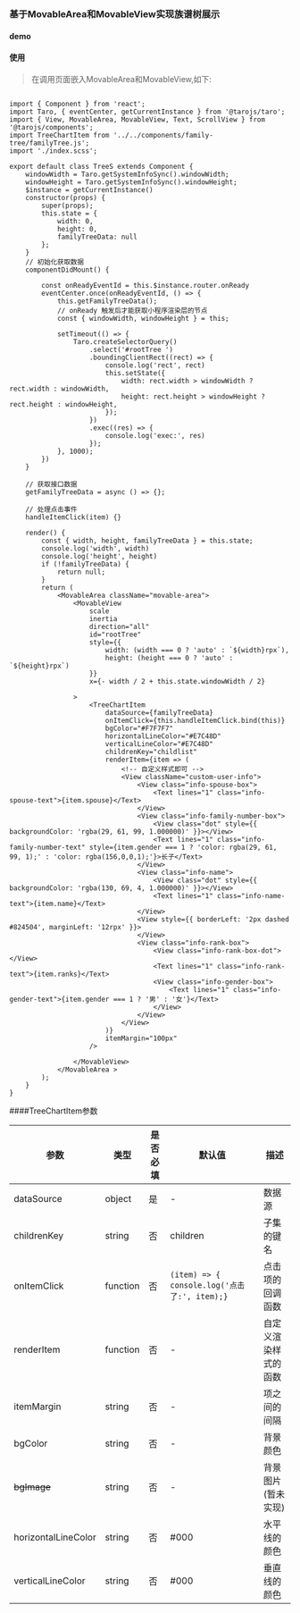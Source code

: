 ### 基于MovableArea和MovableView实现族谱树展示

#### demo

#### 使用
> 在调用页面嵌入MovableArea和MovableView,如下:

```javasript

import { Component } from 'react';
import Taro, { eventCenter, getCurrentInstance } from '@tarojs/taro';
import { View, MovableArea, MovableView, Text, ScrollView } from '@tarojs/components';
import TreeChartItem from '../../components/family-tree/familyTree.js';
import './index.scss';

export default class TreeS extends Component {
	windowWidth = Taro.getSystemInfoSync().windowWidth;
	windowHeight = Taro.getSystemInfoSync().windowHeight;
	$instance = getCurrentInstance()
	constructor(props) {
		super(props);
		this.state = {
			width: 0,
			height: 0,
			familyTreeData: null
		};
	}
	// 初始化获取数据
	componentDidMount() {

		const onReadyEventId = this.$instance.router.onReady
		eventCenter.once(onReadyEventId, () => {
			this.getFamilyTreeData();
			// onReady 触发后才能获取小程序渲染层的节点
			const { windowWidth, windowHeight } = this;

			setTimeout(() => {
				Taro.createSelectorQuery()
					.select('#rootTree ')
					.boundingClientRect((rect) => {
						console.log('rect', rect)
						this.setState({
							width: rect.width > windowWidth ? rect.width : windowWidth,
							height: rect.height > windowHeight ? rect.height : windowHeight,
						});
					})
					.exec((res) => {
						console.log('exec:', res)
					});
			}, 1000);
		})
	}

    // 获取接口数据
	getFamilyTreeData = async () => {};

    // 处理点击事件
	handleItemClick(item) {}

	render() {
		const { width, height, familyTreeData } = this.state;
		console.log('width', width)
		console.log('height', height)
		if (!familyTreeData) {
			return null;
		}
		return (
			<MovableArea className="movable-area">
				<MovableView
					scale
					inertia
					direction="all"
					id="rootTree"
					style={{
						width: (width === 0 ? 'auto' : `${width}rpx`),
						height: (height === 0 ? 'auto' : `${height}rpx`)
					}}
					x={- width / 2 + this.state.windowWidth / 2}

				>           
					<TreeChartItem
						dataSource={familyTreeData}
						onItemClick={this.handleItemClick.bind(this)}
						bgColor="#F7F7F7"
						horizontalLineColor="#E7C48D"
						verticalLineColor="#E7C48D"
						childrenKey="childlist"
						renderItem={item => (
                            <!-- 自定义样式即可 -->
							<View className="custom-user-info">
								<View class="info-spouse-box">
									<Text lines="1" class="info-spouse-text">{item.spouse}</Text>
								</View>
								<View class="info-family-number-box">
									<View class="dot" style={{ backgroundColor: 'rgba(29, 61, 99, 1.000000)' }}></View>
									<Text lines="1" class="info-family-number-text" style={item.gender === 1 ? 'color: rgba(29, 61, 99, 1);' : 'color: rgba(156,0,0,1);'}>长子</Text>
								</View>
								<View class="info-name">
									<View class="dot" style={{ backgroundColor: 'rgba(130, 69, 4, 1.000000)' }}></View>
									<Text lines="1" class="info-name-text">{item.name}</Text>
								</View>
								<View style={{ borderLeft: '2px dashed #824504', marginLeft: '12rpx' }}>
								</View>
								<View class="info-rank-box">
									<View class="info-rank-box-dot"></View>
									<Text lines="1" class="info-rank-text">{item.ranks}</Text>
									<View class="info-gender-box">
										<Text lines="1" class="info-gender-text">{item.gender === 1 ? '男' : '女'}</Text>
									</View>
								</View>
							</View>
						)}
						itemMargin="100px"
					/>

				</MovableView>
			</MovableArea >
		);
	}
}
```

####TreeChartItem参数

| 参数                | 类型     | 是否必填 | 默认值                                               | 描述                 |
| ------------------- | -------- | -------- | ---------------------------------------------------- | -------------------- |
| dataSource          | object   | 是       | -                                                    | 数据源               |
| childrenKey         | string   | 否       | children                                             | 子集的键名           |
| onItemClick         | function | 否       | ``` (item) => { console.log('点击了:', item);}   ``` | 点击项的回调函数     |
| renderItem          | function | 否       | -                                                    | 自定义渲染样式的函数 |
| itemMargin          | string   | 否       | -                                                    | 项之间的间隔         |
| bgColor             | string   | 否       | -                                                    | 背景颜色             |
| ~~bgImage~~         | string   | 否       | -                                                    | 背景图片(暂未实现)   |
| horizontalLineColor | string   | 否       | #000                                                 | 水平线的颜色         |
| verticalLineColor   | string   | 否       | #000                                                 | 垂直线的颜色         |
